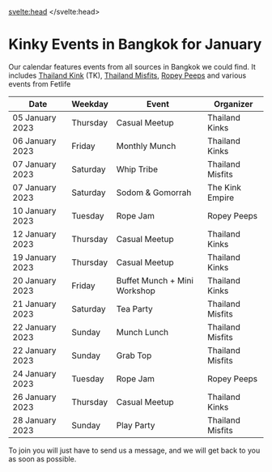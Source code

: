 <script lang="ts">
  import Contact from '$lib/Contact.svelte';
</script>

<svelte:head>
	<title>Past January 2023 Kinky Events in Bangkok</title>
	<meta name="description" content="Overview for January 2023 for Kinky events, fetish play parties, learn shibari workshops, fetish stores and so much more in Bangkok" />
</svelte:head>

# Kinky Events in Bangkok for January

Our calendar features events from all sources in Bangkok we could find.
It includes [Thailand Kink](/communities/ThailandKink) (TK), [Thailand Misfits](/communities/ThailandMisfits), [Ropey Peeps](/communities/ThailandRopeyPeeps) and various events from Fetlife

| Date | Weekday | Event | Organizer |
| ----------- | ----------- | ----------- | ----------- |
| 05 January 2023 | Thursday | Casual Meetup | Thailand Kinks |
| 06 January 2023 | Friday | Monthly Munch | Thailand Kinks |
| 07 January 2023 | Saturday | Whip Tribe | Thailand Misfits |
| 07 January 2023 | Saturday | Sodom & Gomorrah | The Kink Empire |
| 10 January 2023 | Tuesday | Rope Jam | Ropey Peeps |
| 12 January 2023 | Thursday | Casual Meetup | Thailand Kinks |
| 19 January 2023 | Thursday | Casual Meetup | Thailand Kinks |
| 20 January 2023 | Friday | Buffet Munch + Mini Workshop | Thailand Kinks |
| 21 January 2023 | Saturday | Tea Party | Thailand Misfits |
| 22 January 2023 | Sunday | Munch Lunch | Thailand Misfits |
| 22 January 2023 | Sunday | Grab Top | Thailand Misfits |
| 24 January 2023 | Tuesday | Rope Jam | Ropey Peeps |
| 26 January 2023 | Thursday | Casual Meetup | Thailand Kinks |
| 28 January 2023 | Sunday | Play Party | Thailand Misfits |


To join you will just have to send us a message, and we will get back to you as soon as possible.

<Contact />